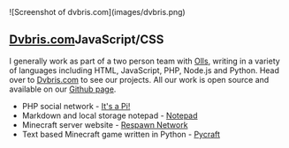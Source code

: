 <div class="img-container">![Screenshot of dvbris.com](images/dvbris.png)</div>

## [Dvbris.com](https://dvbris.com)<span class="lang">JavaScript/CSS</span>

I generally work as part of a two person team with [Olls](https://oliverfaircliff.com), writing in a variety of languages including HTML, JavaScript, PHP, Node.js and Python. Head over to [Dvbris.com](https://dvbris.com) to see our projects. All our work is open source and available on our [Github page](https://github.com/itsapi).

*   PHP social network - [It's a Pi!](https://itsapi.co.uk)
*   Markdown and local storage notepad - [Notepad](https://dvbris.com/projects/notepad)
*   Minecraft server website - [Respawn Network](https://dvbris.com/respawn)
*   Text based Minecraft game written in Python - [Pycraft](https://github.com/itsapi/pycraft)
